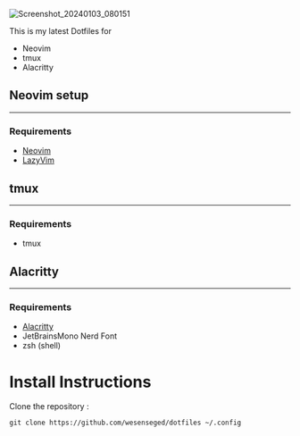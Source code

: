 
![Screenshot_20240103_080151](https://github.com/wesenseged/dotfiles/assets/154052789/b6091c25-eae0-4b7f-b1d2-ec5a624a863c)

This is my latest Dotfiles for 

  - Neovim
  - tmux
  - Alacritty

## Neovim setup
___
### Requirements

- [Neovim](https://www.neovim.io/)
- [LazyVim](https://www.lazyvim.org/)
## tmux 
___
### Requirements

- tmux

## Alacritty
___
### Requirements

- [Alacritty](https://github.com/alacritty/alacritty)
-  JetBrainsMono Nerd Font
- zsh (shell)


# Install Instructions

Clone the repository :
```
git clone https://github.com/wesenseged/dotfiles ~/.config
```


